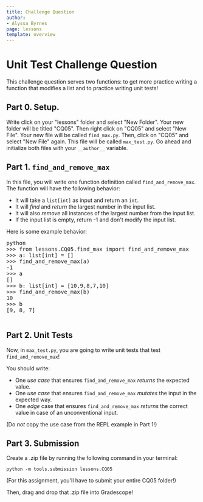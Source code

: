 ```yaml
---
title: Challenge Question 
author:
- Alyssa Byrnes
page: lessons
template: overview
---
```


# Unit Test Challenge Question

This challenge question serves two functions: to get more practice writing a function that modifies a list and to practice writing unit tests!

## Part 0. Setup.

Write click on your "lessons" folder and select "New Folder". Your new folder will be titled "CQ05". Then right click on "CQ05" and select "New File". Your new file will be called `find_max.py`. Then, click on "CQ05" and select "New File" again. This file will be called `max_test.py`. Go ahead and initialize both files with your `__author__` variable.

## Part 1. `find_and_remove_max`

In this file, you will write one function definition called `find_and_remove_max`. The function will have the following behavior:

- It will take a `list[int]` as input and return an `int`.
- It will *find* and *return* the largest number in the input list.
- It will also *remove* all instances of the largest number from the input list.
- If the input list is empty, return -1 and don't modify the input list.

Here is some example behavior: 

<pre>
<div class="terminal">python
>>> from lessons.CQ05.find_max import find_and_remove_max
>>> a: list[int] = []
>>> find_and_remove_max(a)
-1
>>> a
[]
>>> b: list[int] = [10,9,8,7,10]
>>> find_and_remove_max(b)
10
>>> b
[9, 8, 7]
</div>
</pre>


## Part 2. Unit Tests

Now, in `max_test.py`, you are going to write unit tests that test `find_and_remove_max`!

You should write: 

- One *use case* that ensures `find_and_remove_max` *returns* the expected value.
- One *use case* that ensures `find_and_remove_max` *mutates* the input in the expected way.
- One *edge* case that ensures `find_and_remove_max` *returns* the correct value in case of an unconventional input.

(Do *not* copy the use case from the REPL example in Part 1!)

## Part 3. Submission

Create a .zip file by running the following command in your terminal:

```python -m tools.submission lessons.CQ05```

(For this assignment, you'll have to submit your entire CQ05 folder!)

Then, drag and drop that .zip file into Gradescope!